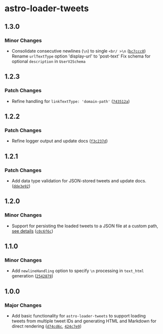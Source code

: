 # astro-loader-tweets

## 1.3.0

### Minor Changes

- Consolidate consecutive newlines (`\n`) to single `<br/ >\n` ([`bc7ccc0`](https://github.com/lin-stephanie/astro-loaders/commit/bc7ccc09581913a47132e8b691d57c9ba54ca763))
  Rename `urlTextType` option 'display-url' to 'post-text'
  Fix schema for optional `description` in `UserV2Schema`

## 1.2.3

### Patch Changes

- Refine handling for `linkTextType: 'domain-path'` ([`743512a`](https://github.com/lin-stephanie/astro-loaders/commit/743512a5722d4ab33b795f8ceb57977ee3b398c1))

## 1.2.2

### Patch Changes

- Refine logger output and update docs ([`f3c237d`](https://github.com/lin-stephanie/astro-loaders/commit/f3c237df1b014f1fb017085688395fd1b4d40648))

## 1.2.1

### Patch Changes

- Add data type validation for JSON-stored tweets and update docs. ([`dde3e92`](https://github.com/lin-stephanie/astro-loaders/commit/dde3e926b8ba52b4c30bee10d187e6e48a90c5ba))

## 1.2.0

### Minor Changes

- Support for persisting the loaded tweets to a JSON file at a custom path, [see details](https://github.com/lin-stephanie/astro-loaders/tree/main/packages/astro-loader-tweets#about-the-storage-configuration) ([`c0c6f6c`](https://github.com/lin-stephanie/astro-loaders/commit/c0c6f6cc569ba81da1d1e98dd9342fe953382939))

## 1.1.0

### Minor Changes

- Add `newlineHandling` option to specify `\n` processing in `text_html` generation ([`2542879`](https://github.com/lin-stephanie/astro-loaders/commit/2542879d4c27a4bfe6957b6288189116e6cd696a))

## 1.0.0

### Major Changes

- Add basic functionality for `astro-loader-tweets` to support loading tweets from multiple tweet IDs and generating HTML and Markdown for direct rendering ([`d74cd6c`](https://github.com/lin-stephanie/astro-loaders/commit/d74cd6cae34643942e7f1d52918495b3810c1e55), [`424c7e9`](https://github.com/lin-stephanie/astro-loaders/commit/424c7e92d5e15bb89a9c5377398144d4edf31a3c))
